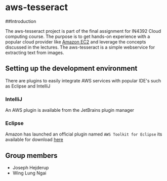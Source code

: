 aws-tesseract
=============

##Introduction

The aws-tesseract project is part of the final assignment for IN4392 Cloud computing course. The purpose is to get hands-on experience with a popular cloud provider like [Amazon EC2](http://aws.amazon.com/ec2/) and leverage the concepts discussed in the lectures. The aws-tesseract is a simple webservice for extracting text from images.


## Setting up the development environment
There are plugins to easily integrate AWS services with popular IDE's such as Eclipse and IntelliJ

### IntelliJ
An AWS plugin is available from the JetBrains plugin manager

### Eclipse
Amazon has launched an official plugin named `AWS Toolkit for Eclipse` its available for download [here](http://aws.amazon.com/eclipse/)


## Group members

* Joseph Hejderup
* Wing Lung Ngai
